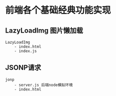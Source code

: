 # 前端各个基础经典功能实现
   
## LazyLoadImg 图片懒加载
	LazyLoadImg
		- index.html
		- index.js
## JSONP请求
	jonp
		- server.js 后端node模拟环境
		- index.html


